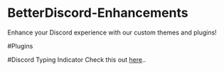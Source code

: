 # BetterDiscord-Enhancements
Enhance your Discord experience with our custom themes and plugins!

#Plugins

#Discord Typing Indicator
Check this out [here](https://github.com/VeereswarG/BetterDiscord-Enhancements/blob/main/DiscordTypingIndicator/Readme.md)..
